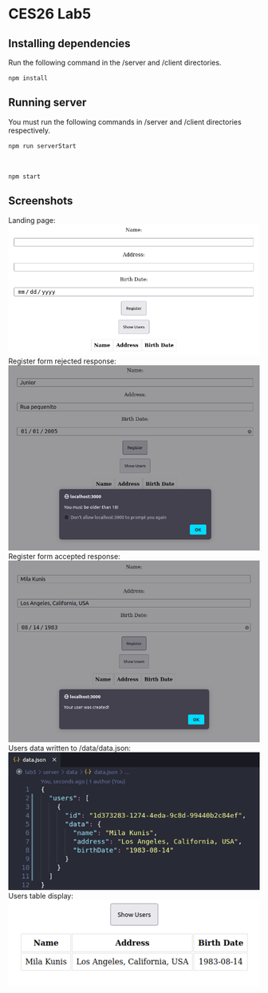 # CES26 Lab5

## Installing dependencies

Run the following command in the /server and /client directories. <br/>

    npm install

## Running server

You must run the following commands in /server and /client directories respectively. <br/>

    npm run serverStart

<br/>

    npm start

## Screenshots

Landing page:<br/>
![Landing page](/lab5/screenshots/landing_page.png?raw=true 'Landing page')<br/>
Register form rejected response:<br/>
![Register form rejected](/lab5/screenshots/register_rejected.png?raw=true 'Register form rejected')<br/>
Register form accepted response:<br/>
![Register form accepted](/lab5/screenshots/register_accepted.png?raw=true 'Register form accepted')<br/>
Users data written to /data/data.json:<br/>
![Users data written](/lab5/screenshots/users_data.png?raw=true 'Users data written')<br/>
Users table display:<br/>
![Users table display](/lab5/screenshots/users_table.png?raw=true 'Users table display')<br/>

